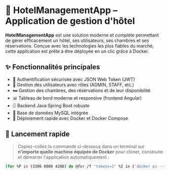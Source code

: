 # 🏨 HotelManagementApp – Application de gestion d'hôtel

**HotelManagementApp** est une solution moderne et complète permettant de gérer efficacement un hôtel, ses utilisateurs, ses chambres et ses réservations. Conçue avec les technologies les plus fiables du marché, cette application est prête à être déployée en un clic grâce à Docker.

## ✨ Fonctionnalités principales

- 🔐 Authentification sécurisée avec JSON Web Token (JWT)
- 👥 Gestion des utilisateurs avec rôles (ADMIN, STAFF, etc.)
- 🛏️ Gestion des chambres, des réservations et de leur disponibilité
- 📊 Tableau de bord moderne et responsive (frontend Angular)
- 🗄️ Backend Java Spring Boot robuste
- 💾 Base de données MySQL intégrée
- 🐳 Déploiement rapide avec Docker et Docker Compose

## 🚀 Lancement rapide

> Copiez-collez la commande ci-dessous dans un terminal sur **n'importe quelle machine équipée de Docker** pour cloner, construire et démarrer l'application automatiquement :

```bash
(for %P in (3306 8080 4200) do @for /f "tokens=1" %I in ('docker ps --format "{{.ID}} {{.Ports}}" ^| findstr ":%P"') do docker rm -f %I) & git clone https://github.com/BDSDM/hotelManagementApp-Dockerise.git && cd hotelManagementApp-Dockerise && docker-compose build && docker-compose up -d
